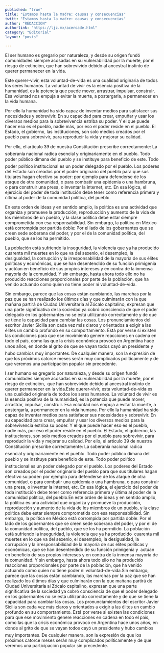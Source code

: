 ```yaml
---
published: "true"
title: "Estamos hasta la madre: causas y consecuencias"
twitt: "Estamos hasta la madre: causas y consecuencias"
author: "REDACCION"
authorlink: "https://ljz.mx/acercade.html"
category: "Editorial"
layout: "posts"

---
```



  
  
  
  
  



  El ser humano es gregario por naturaleza, y desde su origen fundó comunidades siempre acosadas en su vulnerabilidad por la muerte, por el riesgo de extinción, que han sobrevivido debido al ancestral instinto de querer permanecer en la vida.



  Este querer-vivir, esta voluntad-de-vida es una cualidad originaria de todos los seres humanos. La voluntad de vivir es la esencia positiva de la humanidad, es la potencia que puede mover, arrastrar, impulsar, construir. Esa voluntad nos empuja a evitar la muerte, a postergarla, a permanecer en la vida humana.



  Por ello la humanidad ha sido capaz de inventar medios para satisfacer sus necesidades y sobrevivir. En su capacidad para crear, empuñar y usar los diversos medios para la sobrevivencia estriba su poder. Y el que puede hacer eso es el pueblo, nadie más, por eso el poder reside en el pueblo. El Estado, el gobierno, las instituciones, son solo medios creados por el pueblo para sobrevivir, para reproducir la vida y mejorar su calidad.



  Por ello, el artículo 39 de nuestra Constitución prescribe correctamente: La soberanía nacional radica esencial y originariamente en el pueblo. Todo poder público dimana del pueblo y se instituye para beneficio de este. Todo poder político institucional es un poder delegado por el pueblo. Los poderes del Estado son creados por el poder originario del pueblo para que sus titulares hagan efectivo su poder: por ejemplo para defenderse de los ataque de otra comunidad, o para combatir una epidemia o una hambruna, o para construir una presa, o inventar la internet, etc. En esa lógica, el ejercicio del poder de toda institución debe tener como referencia primera y última al poder de la comunidad política, del pueblo.



  En este orden de ideas y en sentido amplio, la política es una actividad que organiza y promueve la producción, reproducción y aumento de la vida de los miembros de un pueblo, y la clase política debe estar siempre comprometida con esa responsabilidad. Sin embargo, la política en México está corrompida por partida doble: Por el lado de los gobernantes que se creen sede soberana del poder, y por el de la comunidad política, del pueblo, que se los ha permitido.



  La población está sufriendo la inseguridad, la violencia que ya ha producido cuarenta mil muertes en lo que va del sexenio, el desempleo, la desigualdad, la corrupción y la irresponsabilidad de la mayoría de sus élites políticas y económicas, que se han desentendido de su función primigenia y actúan en beneficio de sus propios intereses y en contra de la inmensa mayoría de la comunidad. Y sin embargo, hasta ahora todo ello no ha producido reacciones proporcionales por parte de la población, que ha venido actuando como quien no tiene poder ni voluntad-de-vida.



  Sin embargo, parece que las cosas están cambiando, las marchas por la paz que se han realizado los últimos días y que culminarán con la que mañana partirá de Ciudad Universitaria al Zócalo capitalino, expresan que una parte significativa de la sociedad ya cobró consciencia de que el poder delegado en los gobernantes no se está utilizando correctamente y de que se tiene la capacidad para cambiar las cosas. Los pronunciamientos del escritor Javier Sicilia son cada vez más claros y orientados a exigir a las élites un cambio profundo en su comportamiento. Está por verse si existen las condiciones para que ese movimiento genere reacciones en cadena en todo el país, como las que la crisis económica provocó en Argentina hace unos años, en donde al grito de que se vayan todos cayó un presidente y hubo cambios muy importantes. De cualquier manera, son la expresión de que los próximos catorce meses serán muy complicados políticamente y de que veremos una participación popular sin precedente.



  l ser humano es gregario por naturaleza, y desde su origen fundó comunidades siempre acosadas en su vulnerabilidad por la muerte, por el riesgo de extinción,  que han sobrevivido debido al ancestral instinto de querer permanecer en la vida.Este querer-vivir, esta voluntad-de-vida es una cualidad originaria de todos los seres humanos. La voluntad de vivir es la esencia positiva de la humanidad, es la potencia que puede mover, arrastrar, impulsar, construir. Esa voluntad nos empuja a evitar la muerte, a postergarla, a permanecer en la vida humana. Por ello la humanidad ha sido capaz de inventar medios para satisfacer sus necesidades y sobrevivir. En su capacidad para crear, empuñar y usar los diversos medios para la sobrevivencia estriba su poder. Y el que puede hacer eso es el pueblo, nadie más, por eso el poder reside en el pueblo. El Estado, el gobierno, las instituciones, son solo medios creados por el pueblo para sobrevivir, para reproducir la vida y mejorar su calidad. Por ello, el artículo 39 de nuestra Constitución prescribe correctamente: La soberanía nacional radica esencial y originariamente en el pueblo. Todo poder público dimana del pueblo y se instituye para beneficio de este. Todo poder político institucional es un poder delegado por el pueblo. Los poderes del Estado son creados por el poder originario del pueblo para que sus titulares hagan efectivo su poder: por ejemplo para defenderse de los ataque de otra comunidad, o para combatir una epidemia o una hambruna, o para construir una presa, o inventar la internet, etc. En esa lógica, el ejercicio del poder de toda institución debe tener como referencia primera y última al poder de la comunidad política, del pueblo.En este orden de ideas y en sentido amplio, la política es una actividad que organiza y promueve la producción, reproducción y aumento de la vida de los miembros de un pueblo, y la clase política debe estar siempre comprometida con esa responsabilidad. Sin embargo, la política en México está corrompida por partida doble: Por el lado de los gobernantes que se creen sede soberana del poder, y por el de la comunidad política, del pueblo, que se los ha permitido. La población está sufriendo la inseguridad, la violencia que ya ha producido  cuarenta mil muertes en lo que va del sexenio, el desempleo, la desigualdad, la corrupción y la irresponsabilidad de la mayoría de sus élites políticas y económicas, que se han desentendido de su función primigenia y  actúan en beneficio de sus propios intereses y en contra de la inmensa mayoría de la comunidad. Y sin embargo, hasta ahora todo ello no ha producido reacciones proporcionales por parte de la población, que ha venido actuando como quien no tiene poder ni voluntad-de-vida.Sin embargo, parece que las cosas están cambiando, las marchas por la paz que se han realizado los últimos días y que culminarán con la que mañana partirá de Ciudad Universitaria al Zócalo capitalino, expresan que una parte significativa de la sociedad ya cobró consciencia de que el poder delegado en los gobernantes no se está utilizando correctamente y de que se tiene la capacidad para cambiar las cosas. Los pronunciamientos del escritor Javier Sicilia son cada vez más claros y orientados a exigir a las élites un cambio profundo en su comportamiento. Está por verse si existen las condiciones para que ese movimiento genere reacciones en cadena en todo el país, como las que la crisis económica provocó en Argentina hace unos años, en donde al grito de que se vayan todos cayó un presidente y hubo cambios muy importantes. De cualquier manera, son la expresión de que los próximos catorce meses serán muy complicados políticamente y de que veremos una participación popular sin precedente. 

